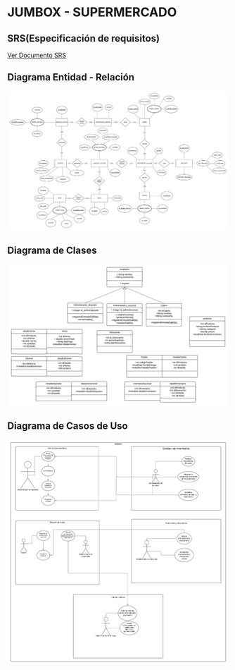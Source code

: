 <!DOCTYPE html>
<html lang="en">
<head>
    <meta charset="UTF-8">
    <meta name="viewport" content="width=device-width, initial-scale=1.0">
</head>
<body>
    <h1>JUMBOX - SUPERMERCADO</h1>
    <h2>SRS(Especificación de requisitos)</h2>
    <a href="https://docs.google.com/document/d/1w_qEuUtHDcTaklRvwdihYMyGGhndH649JtvnWkO6w-4/edit" target="_blank">Ver Documento SRS</a>
 <h2>Diagrama Entidad - Relación</h2>
    <img src="diagrama-er.png" alt="">
    <h2>Diagrama de Clases</h2>
    <img src="diagrama-clases.png" alt="">
    <h2>Diagrama de Casos de Uso</h2>
    <img src="diagrama-casos.png" alt="">
</body>
</html>
